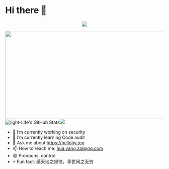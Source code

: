 # Hi there 👋
<p align="center">
     <img src="https://readme-typing-svg.herokuapp.com?font=&center=true&width=380&height=45&lines=Bruno+Brito;Father+%F0%9F%91%A8%E2%80%8D%F0%9F%91%A9%E2%80%8D%F0%9F%91%A7%E2%80%8D%F0%9F%91%A6;Microsoft+MVP;Software+craftsmanship+%F0%9F%92%8E;Nice+to+meet+you+%F0%9F%98%84" />
</p>
<img src="https://hellohy.top/wp-content/uploads/2021/05/黑狱之战3440x1440动漫壁纸_彼岸图网-1024x429.jpg" width="900" height="280"><img  alt="light-Life's GitHub Stats" src="https://awesome-github-stats.azurewebsites.net/user-stats/light-Life?cardType=github&theme=radical"/><img src="https://github-readme-stats.vercel.app/api/top-langs/?username=light-Life&layout=compact&hide_border=true&theme=buefy&show_icons=true">



- 🔭 I’m currently working on security
- 🌱 I’m currently learning Code audit
- 💬 Ask me about https://hellohy.top
- 📫 How to reach me: hua.yang.zai@qq.com
- 😄 Pronouns: control
- ⚡ Fun fact: 感天地之规律，享世间之无穷
